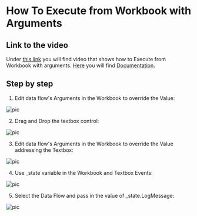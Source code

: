 
# How To Execute from Workbook with Arguments

## Link to the video

Under [this link](https://profitbasedocs.blob.core.windows.net/videos/Data%20Flow%20-%20Execute%20from%20Workbook%20with%20arguments.mp4) you will find video that shows how to Execute from Workbook with arguments. [Here](../../dataflows/execution/index.md) you will find [Documentation](../../dataflows/execution/index.md).
<br/>


## Step by step


1. Edit data flow's Arguments in the Workbook to override the Value:

![pic](https://profitbasedocs.blob.core.windows.net/images/HTpar2%20(1).png)

2. Drag and Drop the textbox control: 

![pic](https://profitbasedocs.blob.core.windows.net/images/HTpar2%20(2).png)

3. Edit data flow's Arguments in the Workbook to override the Value addressing the Textbox:
   
![pic](https://profitbasedocs.blob.core.windows.net/images/HTpar2%20(3).png)

4. Use _state variable in the Workbook and Textbox Events:

![pic](https://profitbasedocs.blob.core.windows.net/images/HTpar2%20(4).png)

5. Select the Data Flow and pass in the value of _state.LogMessage:

![pic](https://profitbasedocs.blob.core.windows.net/images/HTpar2%20(5).png)